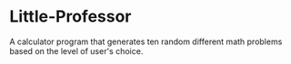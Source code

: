 # Little-Professor
A calculator program that generates ten random different math problems based on the level of user's choice.
